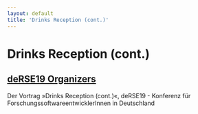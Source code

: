 ```yaml
---
layout: default
title: 'Drinks Reception (cont.)'
---
```


# Drinks Reception (cont.)

## [deRSE19 Organizers](../../speaker/JR7ZCK/)

Der Vortrag »Drinks Reception (cont.)«, deRSE19 - Konferenz für ForschungssoftwareentwicklerInnen in Deutschland